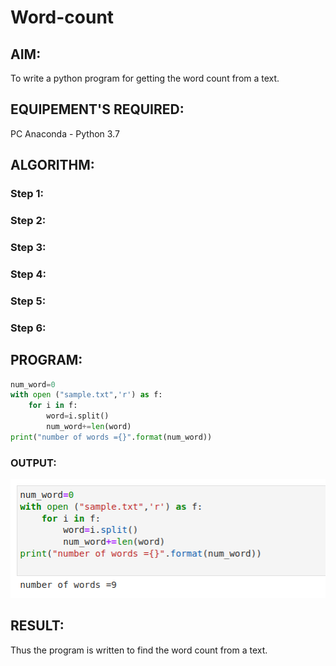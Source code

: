 # Word-count
## AIM:
To write a python program for getting the word count from a text.
## EQUIPEMENT'S REQUIRED: 
PC
Anaconda - Python 3.7
## ALGORITHM: 
### Step 1:

### Step 2: 
 
### Step 3: 

### Step 4:  

### Step 5: 

### Step 6: 

## PROGRAM:
``` python
num_word=0
with open ("sample.txt",'r') as f:
    for i in f:
        word=i.split()
        num_word+=len(word)
print("number of words ={}".format(num_word))

```
### OUTPUT:
![output](/wordcount.png)



## RESULT:
Thus the program is written to find the word count from a text.
